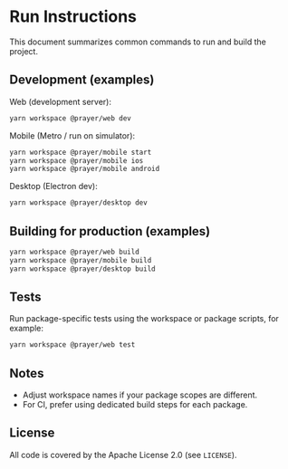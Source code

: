 # Run Instructions

This document summarizes common commands to run and build the project.

## Development (examples)

Web (development server):

```bash
yarn workspace @prayer/web dev
```

Mobile (Metro / run on simulator):

```bash
yarn workspace @prayer/mobile start
yarn workspace @prayer/mobile ios
yarn workspace @prayer/mobile android
```

Desktop (Electron dev):

```bash
yarn workspace @prayer/desktop dev
```

## Building for production (examples)

```bash
yarn workspace @prayer/web build
yarn workspace @prayer/mobile build
yarn workspace @prayer/desktop build
```

## Tests

Run package-specific tests using the workspace or package scripts, for example:

```bash
yarn workspace @prayer/web test
```

## Notes

- Adjust workspace names if your package scopes are different.
- For CI, prefer using dedicated build steps for each package.

## License

All code is covered by the Apache License 2.0 (see `LICENSE`).
